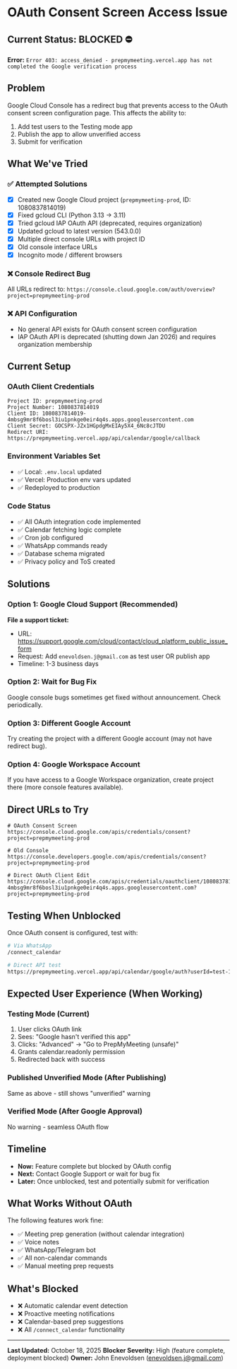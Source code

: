 # OAuth Consent Screen Access Issue

## Current Status: BLOCKED ⛔

**Error:** `Error 403: access_denied - prepmymeeting.vercel.app has not completed the Google verification process`

## Problem

Google Cloud Console has a redirect bug that prevents access to the OAuth consent screen configuration page. This affects the ability to:
1. Add test users to the Testing mode app
2. Publish the app to allow unverified access
3. Submit for verification

## What We've Tried

### ✅ Attempted Solutions
- [x] Created new Google Cloud project (`prepmymeeting-prod`, ID: 1080837814019)
- [x] Fixed gcloud CLI (Python 3.13 → 3.11)
- [x] Tried gcloud IAP OAuth API (deprecated, requires organization)
- [x] Updated gcloud to latest version (543.0.0)
- [x] Multiple direct console URLs with project ID
- [x] Old console interface URLs
- [x] Incognito mode / different browsers

### ❌ Console Redirect Bug
All URLs redirect to: `https://console.cloud.google.com/auth/overview?project=prepmymeeting-prod`

### ❌ API Configuration
- No general API exists for OAuth consent screen configuration
- IAP OAuth API is deprecated (shutting down Jan 2026) and requires organization membership

## Current Setup

### OAuth Client Credentials
```
Project ID: prepmymeeting-prod
Project Number: 1080837814019
Client ID: 1080837814019-4mbsg9mr8f6bosl3iu1pnkge0eir4q4s.apps.googleusercontent.com
Client Secret: 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
Redirect URI: https://prepmymeeting.vercel.app/api/calendar/google/callback
```

### Environment Variables Set
- ✅ Local: `.env.local` updated
- ✅ Vercel: Production env vars updated
- ✅ Redeployed to production

### Code Status
- ✅ All OAuth integration code implemented
- ✅ Calendar fetching logic complete
- ✅ Cron job configured
- ✅ WhatsApp commands ready
- ✅ Database schema migrated
- ✅ Privacy policy and ToS created

## Solutions

### Option 1: Google Cloud Support (Recommended)
**File a support ticket:**
- URL: https://support.google.com/cloud/contact/cloud_platform_public_issue_form
- Request: Add `enevoldsen.j@gmail.com` as test user OR publish app
- Timeline: 1-3 business days

### Option 2: Wait for Bug Fix
Google console bugs sometimes get fixed without announcement. Check periodically.

### Option 3: Different Google Account
Try creating the project with a different Google account (may not have redirect bug).

### Option 4: Google Workspace Account
If you have access to a Google Workspace organization, create project there (more console features available).

## Direct URLs to Try

```
# OAuth Consent Screen
https://console.cloud.google.com/apis/credentials/consent?project=prepmymeeting-prod

# Old Console
https://console.developers.google.com/apis/credentials/consent?project=prepmymeeting-prod

# Direct OAuth Client Edit
https://console.cloud.google.com/apis/credentials/oauthclient/1080837814019-4mbsg9mr8f6bosl3iu1pnkge0eir4q4s.apps.googleusercontent.com?project=prepmymeeting-prod
```

## Testing When Unblocked

Once OAuth consent is configured, test with:

```bash
# Via WhatsApp
/connect_calendar

# Direct API test
https://prepmymeeting.vercel.app/api/calendar/google/auth?userId=test-123
```

## Expected User Experience (When Working)

### Testing Mode (Current)
1. User clicks OAuth link
2. Sees: "Google hasn't verified this app"
3. Clicks: "Advanced" → "Go to PrepMyMeeting (unsafe)"
4. Grants calendar.readonly permission
5. Redirected back with success

### Published Unverified Mode (After Publishing)
Same as above - still shows "unverified" warning

### Verified Mode (After Google Approval)
No warning - seamless OAuth flow

## Timeline

- **Now:** Feature complete but blocked by OAuth config
- **Next:** Contact Google Support or wait for bug fix
- **Later:** Once unblocked, test and potentially submit for verification

## What Works Without OAuth

The following features work fine:
- ✅ Meeting prep generation (without calendar integration)
- ✅ Voice notes
- ✅ WhatsApp/Telegram bot
- ✅ All non-calendar commands
- ✅ Manual meeting prep requests

## What's Blocked

- ❌ Automatic calendar event detection
- ❌ Proactive meeting notifications
- ❌ Calendar-based prep suggestions
- ❌ All `/connect_calendar` functionality

---

**Last Updated:** October 18, 2025
**Blocker Severity:** High (feature complete, deployment blocked)
**Owner:** John Enevoldsen (enevoldsen.j@gmail.com)

